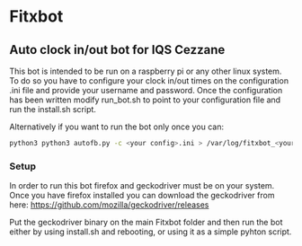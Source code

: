 # Fitxbot
## Auto clock in/out bot for IQS Cezzane

This bot is intended to be run on a raspberry pi or any other linux system. To do so you have to configure your clock in/out times on the configuration .ini file and provide your username and password. Once the configuration has been written modify run_bot.sh to point to your configuration file and run the install.sh script.

Alternatively if you want to run the bot only once you can:
```bash
python3 python3 autofb.py -c <your config>.ini > /var/log/fitxbot_<your name>.log
```

### Setup
In order to run this bot firefox and geckodriver must be on your system. Once you have firefox installed you can download the geckodriver from here: https://github.com/mozilla/geckodriver/releases

Put the geckodriver binary on the main Fitxbot folder and then run the bot either by using install.sh and rebooting, or using it as a simple pyhton script.